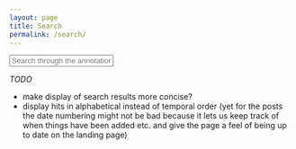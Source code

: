 ```yaml
---
layout: page
title: Search
permalink: /search/
---
```


<div id="search-container">
    <input type="text" id="search-input" placeholder="Search through the annotation guidelines entries...">
    <ul id="results-container"></ul>
</div>

<script src="{{ site.baseurl }}/assets/simple-jekyll-search.min.js" type="text/javascript"></script>

*TODO*

* make display of search results more concise?
* display hits in alphabetical instead of temporal order (yet for the posts the date numbering might not be bad because it lets us keep track of when things have been added etc. and give the page a feel of being up to date on the landing page)

<script>
    SimpleJekyllSearch({
    searchInput: document.getElementById('search-input'),
    resultsContainer: document.getElementById('results-container'),
    searchResultTemplate: '<div style="text-align: left !important;"><a href="{url}"><h1 style="text-align:left !important;">{title}</h1></a></div>',
    json: '{{ site.baseurl }}/search.json'
    });
</script>
